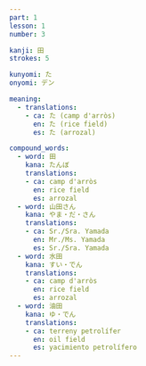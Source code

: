 ```yaml
---
part: 1
lesson: 1
number: 3

kanji: 田
strokes: 5

kunyomi: た
onyomi: デン

meaning:
  - translations:
    - ca: た (camp d'arròs)
      en: た (rice field)
      es: た (arrozal)

compound_words:
  - word: 田
    kana: たんぼ
    translations:
    - ca: camp d'arròs
      en: rice field
      es: arrozal
  - word: 山田さん
    kana: やま・だ・さん
    translations:
    - ca: Sr./Sra. Yamada
      en: Mr./Ms. Yamada
      es: Sr./Sra. Yamada
  - word: 水田
    kana: すい・でん
    translations:
    - ca: camp d'arròs
      en: rice field
      es: arrozal
  - word: 油田
    kana: ゆ・でん
    translations:
    - ca: terreny petrolífer
      en: oil field
      es: yacimiento petrolífero
---
```

